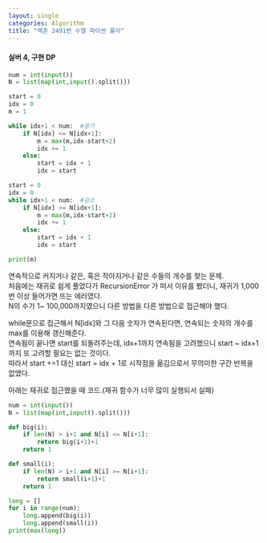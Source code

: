 ```yaml
---
layout: single
categories: Algorithm
title: "백준 2491번 수열 파이썬 풀이"
---
```

#### 실버 4, 구현 DP

```py
num = int(input())
N = list(map(int,input().split()))

start = 0
idx = 0
m = 1

while idx+1 < num:  #증가
    if N[idx] <= N[idx+1]:
        m = max(m,idx-start+2)
        idx += 1
    else:
        start = idx + 1
        idx = start 

start = 0
idx = 0
while idx+1 < num:  #감소
    if N[idx] >= N[idx+1]:
        m = max(m,idx-start+2)
        idx += 1
    else:
        start = idx + 1
        idx = start 

print(m)
```
연속적으로 커지거나 같은, 혹은 작아지거나 같은 수들의 개수를 찾는 문제.<br>
처음에는 재귀로 쉽게 풀었다가 RecursionError 가 떠서 이유를 봤더니, 재귀가 1,000번 이상 들어가면 뜨는 에러였다.<br>
N의 수가 1~ 100,000까지였으니 다른 방법을 다른 방법으로 접근해야 했다.<br>

while문으로 접근해서 N[idx]와 그 다음 숫자가 연속된다면, 연속되는 숫자의 개수를 max를 이용해 갱신해준다.<br>
연속됨이 끝나면 start를 되돌려주는데, idx+1까지 연속됨을 고려했으니 start ~ idx+1 까지 또 고려할 필요는 없는 것이다.<br>
따라서 start +=1 대신 start = idx + 1로 시작점을 옮김으로서 무의미한 구간 반복을 없앴다.<br>

아래는 재귀로 접근했을 때 코드.(재귀 함수가 너무 많이 실행되서 실패)<br>
```py
num = int(input())
N = list(map(int,input().split()))

def big(i):
    if len(N) > i+1 and N[i] <= N[i+1]:
        return big(i+1)+1
    return 1

def small(i):
    if len(N) > i+1 and N[i] >= N[i+1]:
        return small(i+1)+1
    return 1

long = []
for i in range(num):
    long.append(big(i))
    long.append(small(i))
print(max(long))
```
